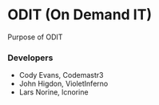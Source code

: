 # ODIT (On Demand IT)
Purpose of ODIT

### Developers
* Cody Evans, Codemastr3
* John Higdon, VioletInferno
* Lars Norine, lcnorine
